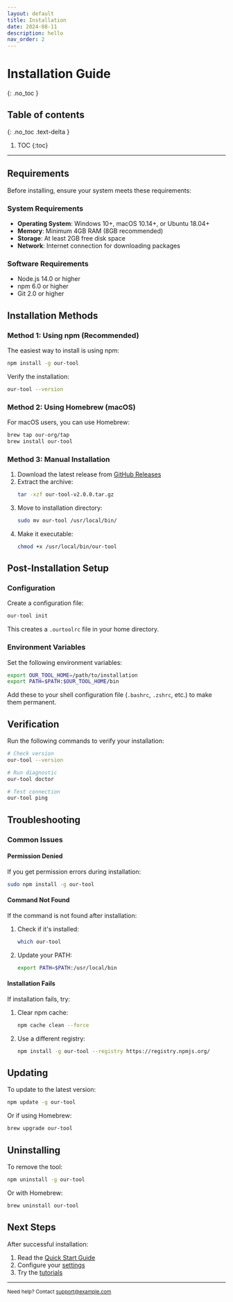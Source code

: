 ```yaml
---
layout: default
title: Installation
date: 2024-08-11
description: hello
nav_order: 2
---
```


# Installation Guide
{: .no_toc }

## Table of contents
{: .no_toc .text-delta }

1. TOC
{:toc}

---

## Requirements

Before installing, ensure your system meets these requirements:

### System Requirements

- **Operating System**: Windows 10+, macOS 10.14+, or Ubuntu 18.04+
- **Memory**: Minimum 4GB RAM (8GB recommended)
- **Storage**: At least 2GB free disk space
- **Network**: Internet connection for downloading packages

### Software Requirements

- Node.js 14.0 or higher
- npm 6.0 or higher
- Git 2.0 or higher

## Installation Methods

### Method 1: Using npm (Recommended)

The easiest way to install is using npm:

```bash
npm install -g our-tool
```

Verify the installation:

```bash
our-tool --version
```

### Method 2: Using Homebrew (macOS)

For macOS users, you can use Homebrew:

```bash
brew tap our-org/tap
brew install our-tool
```

### Method 3: Manual Installation

1. Download the latest release from [GitHub Releases](https://github.com/yourusername/yourrepository/releases)
2. Extract the archive:
   ```bash
   tar -xzf our-tool-v2.0.0.tar.gz
   ```
3. Move to installation directory:
   ```bash
   sudo mv our-tool /usr/local/bin/
   ```
4. Make it executable:
   ```bash
   chmod +x /usr/local/bin/our-tool
   ```

## Post-Installation Setup

### Configuration

Create a configuration file:

```bash
our-tool init
```

This creates a `.ourtoolrc` file in your home directory.

### Environment Variables

Set the following environment variables:

```bash
export OUR_TOOL_HOME=/path/to/installation
export PATH=$PATH:$OUR_TOOL_HOME/bin
```

Add these to your shell configuration file (`.bashrc`, `.zshrc`, etc.) to make them permanent.

## Verification

Run the following commands to verify your installation:

```bash
# Check version
our-tool --version

# Run diagnostic
our-tool doctor

# Test connection
our-tool ping
```

## Troubleshooting

### Common Issues

#### Permission Denied

If you get permission errors during installation:

```bash
sudo npm install -g our-tool
```

#### Command Not Found

If the command is not found after installation:

1. Check if it's installed:
   ```bash
   which our-tool
   ```
2. Update your PATH:
   ```bash
   export PATH=$PATH:/usr/local/bin
   ```

#### Installation Fails

If installation fails, try:

1. Clear npm cache:
   ```bash
   npm cache clean --force
   ```
2. Use a different registry:
   ```bash
   npm install -g our-tool --registry https://registry.npmjs.org/
   ```

## Updating

To update to the latest version:

```bash
npm update -g our-tool
```

Or if using Homebrew:

```bash
brew upgrade our-tool
```

## Uninstalling

To remove the tool:

```bash
npm uninstall -g our-tool
```

Or with Homebrew:

```bash
brew uninstall our-tool
```

## Next Steps

After successful installation:

1. Read the [Quick Start Guide](quickstart/)
2. Configure your [settings](guide/configuration/)
3. Try the [tutorials](tutorials/)

---

<small>Need help? Contact [support@example.com](mailto:support@example.com)</small>